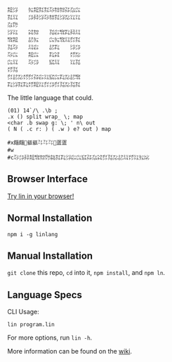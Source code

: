 ```
㌕㌡　　㍔㌕㌟㌟㌂㌗㌗㌲㌴㌭
㌟㍊　　㌄㌇㌡㌂㌗㌟㌡㍇㍑㍑
㌴㌙　　　　　　　　　　　　
㌡㍑　　㌶㌗　　㍃㌫㌖㌠㌇㍊
㌖㌕　　㍈㍔　　㌭㍔㌖㍊㌽㌟
㍃㌂　　㍊㌫　　㍈㌠　　㌡㌄
㌂㌭　　㌕㌭　　㌠㌶　　㍌㍇
㌭㍊　　㌂㌄　　㌮㍊　　㍑㍃
㍌㍃　　　　　　　　　　　　
㌽㍈㍇㍌㌽㌲㌫㍑㌮㌭㌠㍇㍈㌖
㌠㌡㌟㌠㍌㌕㍑㌽㌄㌽㍃㍇㍃㌟
```

The little language that could.

```
(01) 14`/\ .\b ;
.x () split wrap_ \; map
<char .b swap g: \; ' n\ out
( N ( .c r: ) ( .w ) e? out ) map

#x㿳㿳㼳㼳㌳㌳㌳㿿㿿
#w　
#c㌂㌄㌇㌕㌖㌗㌙㌚㌟㌠㌡㌫㌭㌮㌲㌴㌶㌽㍃㍇㍈㍊㍌㍑㍔㍖
```

## Browser Interface

[Try lin in your browser!](https://replit.com/@molarmanful/try-lin)

## Normal Installation

    npm i -g linlang

## Manual Installation

`git clone` this repo, `cd` into it, `npm install`, and `npm ln`.

## Language Specs

CLI Usage:

    lin program.lin

For more options, run `lin -h`.

More information can be found on the [wiki](https://github.com/molarmanful/lin/wiki).